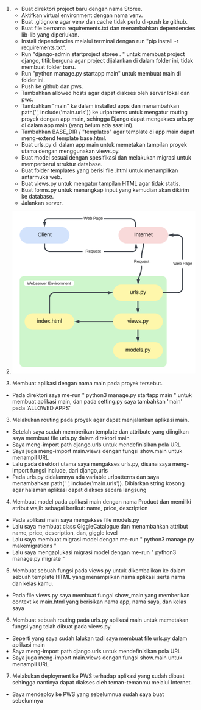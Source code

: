 1.  - Buat direktori project baru dengan nama Storee.
    - Aktifkan virtual environment dengan nama venv.
    - Buat .gitignore agar venv dan cache tidak perlu di-push ke github.
    - Buat file bernama requirements.txt dan menambahkan dependencies lib-lib yang diperlukan.
    - Install dependencies melalui terminal dengan run "pip install -r requirements.txt".
    - Run "django-admin startproject storee . " untuk membuat project django, titik berguna agar project dijalankan di dalam folder ini, tidak membuat folder baru.
    - Run "python manage.py startapp main" untuk membuat main di folder ini.
    - Push ke github dan pws.
    - Tambahkan allowed hosts agar dapat diakses oleh server lokal dan pws.
    - Tambahkan "main" ke dalam installed apps dan menambahkan path('', include('main.urls')) ke      urlpatterns untuk mengatur routing proyek dengan app main, sehingga Django dapat mengakses urls.py di dalam app main (yang belum ada saat ini).
    - Tambahkan BASE_DIR / "templates" agar template di app main dapat meng-extend template base.html.
    - Buat urls.py di dalam app main untuk memetakan tampilan proyek utama dengan menggunakan views.py.
    - Buat model sesuai dengan spesifikasi dan melakukan migrasi untuk memperbarui struktur database.
    - Buat folder templates yang berisi file .html untuk menampilkan antarmuka web.
    - Buat views.py untuk mengatur tampilan HTML agar tidak statis.
    - Buat forms.py untuk menangkap input yang kemudian akan dikirim ke database.
    - Jalankan server.
    
2.  ![alt text](https://github.com/abdul-zacky/storee/blob/master/bagan.png?raw=true)

2. Membuat aplikasi dengan nama main pada proyek tersebut.
- Pada direktori saya me-run " python3 manage.py startapp main " untuk membuat aplikasi main, dan pada setting.py saya tambahkan 'main' pada 'ALLOWED APPS'
3. Melakukan routing pada proyek agar dapat menjalankan aplikasi main.
- Setelah saya sudah memberikan template dan attribute yang diingikan saya membuat file urls.py dalam direktori main
- Saya meng-import path django.urls untuk mendefinisikan pola URL
- Saya juga meng-import main.views dengan fungsi show.main untuk menampil URL
- Lalu pada direktori utama saya mengakses urls.py, disana saya meng-import fungsi include, dari django,urls
- Pada urls.py didalamnya ada variable urlpatterns dan saya menambahkan path(' ', include('main.urls')). Dibiarkan string kosong agar halaman aplikasi dapat diakses secara langsung
4. Membuat model pada aplikasi main dengan nama Product dan memiliki atribut wajib sebagai berikut: name, price, description
- Pada aplikasi main saya mengakses file models.py
- Lalu saya membuat class GiggleCatalogue dan menambahkan attribut name, price, description, dan, giggle level
- Lalu saya membuat migrasi model dengan me-run " python3 manage.py makemigrations "
- Lalu saya mengaplukasi migrasi model dengan me-run " python3 manage.py migrate "
5. Membuat sebuah fungsi pada views.py untuk dikembalikan ke dalam sebuah template HTML yang menampilkan nama aplikasi serta nama dan kelas kamu.
- Pada file views.py saya membuat fungai show_main yang memberikan context ke main.html yang berisikan nama app, nama saya, dan kelas saya
6. Membuat sebuah routing pada urls.py aplikasi main untuk memetakan fungsi yang telah dibuat pada views.py.
- Seperti yang saya sudah lalukan tadi saya membuat file urls.py dalam aplikasi main
- Saya meng-import path django.urls untuk mendefinisikan pola URL
- Saya juga meng-import main.views dengan fungsi show.main untuk menampil URL
7. Melakukan deployment ke PWS terhadap aplikasi yang sudah dibuat sehingga nantinya dapat diakses oleh teman-temanmu melalui Internet.
- Saya mendeploy ke PWS yang sebelumnua sudah saya buat sebelumnya